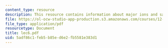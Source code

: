 ```yaml
---
content_type: resource
description: This resource contains information about major ions and salinity.
file: https://ol-ocw-studio-app-production.s3.amazonaws.com/courses/12-742-marine-chemistry-fall-2006/5adf86c1feb5b85ed6e2fb5581e383d1_lec6.pdf
file_type: application/pdf
resourcetype: Document
title: lec6.pdf
uid: 5adf86c1-feb5-b85e-d6e2-fb5581e383d1
---
```

